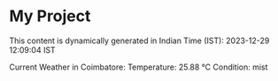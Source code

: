 # My Project

This content is dynamically generated in Indian Time (IST): 2023-12-29 12:09:04 IST


Current Weather in Coimbatore:
Temperature: 25.88 °C
Condition: mist
